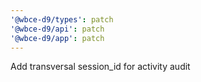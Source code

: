 ```yaml
---
'@wbce-d9/types': patch
'@wbce-d9/api': patch
'@wbce-d9/app': patch
---
```


Add transversal session_id for activity audit
